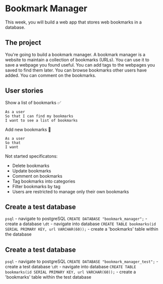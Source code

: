 # Bookmark Manager

This week, you will build a web app that stores web bookmarks in a database.

## The project

You're going to build a bookmark manager.  A bookmark manager is a website to maintain a collection of bookmarks (URLs). You can use it to save a webpage you found useful. You can add tags to the webpages you saved to find them later. You can browse bookmarks other users have added. You can comment on the bookmarks.

## User stories

Show a list of bookmarks :white_check_mark:

```
As a user
So that I can find my bookmarks 
I want to see a list of bookmarks
```

Add new bookmarks :construction:

```
As a user
So that 
I want
```

Not started specificatons:
- Delete bookmarks
- Update bookmarks
- Comment on bookmarks
- Tag bookmarks into categories
- Filter bookmarks by tag
- Users are restricted to manage only their own bookmarks


## Create a test database

`psql` - navigate to postgreSQL
`CREATE DATABASE "bookmark_manager";` - create a database
`\dt` - navigate into database
`CREATE TABLE bookmarks(id SERIAL PRIMARY KEY, url VARCHAR(60));` - create a 'bookmarks' table within the database

## Create a test database

`psql` - navigate to postgreSQL
`CREATE DATABASE "bookmark_manager_test";` - create a test database
`\dt` - navigate into database
`CREATE TABLE bookmarks(id SERIAL PRIMARY KEY, url VARCHAR(60));` - create a 'bookmarks' table within the test database
